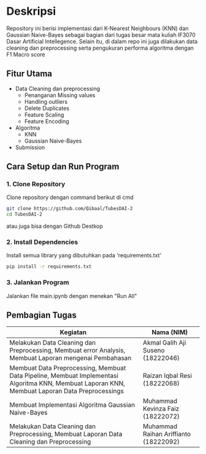# Deskripsi

Repository ini berisi implementasi dari K-Nearest Neighbours (KNN) dan Gaussian Naive-Bayes sebagai bagian dari tugas besar mata kuliah IF3070 Dasar Artificial Intellegence. Selain itu, di dalam repo ini juga dilakukan data cleaning dan preprocessing serta pengukuran performa algoritma dengan F1 Macro score

## Fitur Utama

- Data Cleaning dan preprocessing
    - Penanganan Missing values
    - Handling outliers
    - Delete Duplicates
    - Feature Scaling
    - Feature Encoding
- Algoritma
    - KNN
    - Gaussian Naive-Bayes
- Submission

## Cara Setup dan Run Program

### **1. Clone Repository**
Clone repository dengan command berikut di cmd
```bash
git clone https://github.com/Qibaal/TubesDAI-2
cd TubesDAI-2
```

atau juga bisa dengan Github Destkop

### **2. Install Dependencies**
Install semua library yang dibutuhkan pada 'requirements.txt'

```bash
pip install -r requirements.txt
```

### **3. Jalankan Program**
Jalankan file main.ipynb dengan menekan "Run All"

## Pembagian Tugas
| **Kegiatan**                       | **Nama (NIM)**                 |
|------------------------------------|--------------------------------|
| Melakukan Data Cleaning dan Preprocessing, Membuat error Analysis, Membuat Laporan mengenai Pembahasan          | Akmal Galih Aji Suseno (18222046)    |
| Membuat Data Preprocessing, Membuat Data Pipeline, Membuat Implementasi Algoritma KNN, Membuat Laporan KNN, Membuat Laporan Data Preprocessings | Raizan Iqbal Resi (18222068) |
| Membuat Implementasi Algoritma Gaussian Naive-Bayes            | Muhammad Kevinza Faiz (18222072) |
| Melakukan Data Cleaning dan Preprocessing,  Membuat Laporan Data Cleaning dan Preprocessing    | Muhammad Raihan Ariffianto (18222092) |
